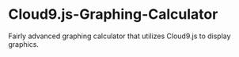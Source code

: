 # Cloud9.js-Graphing-Calculator
Fairly advanced graphing calculator that utilizes Cloud9.js to display graphics.
